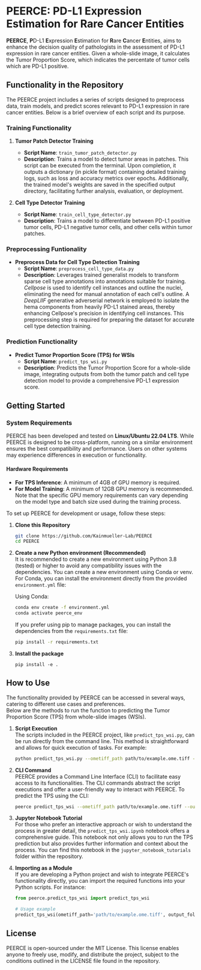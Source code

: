 # **PEERCE**: **P**D-L1 **E**xpression **E**stimation for **R**are **C**ancer **E**ntities

**PEERCE**, **P**D-L1 **E**xpression **E**stimation for **R**are **C**ancer **E**ntities, aims to enhance the decision quality of pathologists in the assessment of PD-L1 expression in rare cancer entities. Given a whole-slide image, it calculates the Tumor Proportion Score, which indicates the percentate of tumor cells which are PD-L1 positive.

## Functionality in the Repository

The PEERCE project includes a series of scripts designed to preprocess data, train models, and predict scores relevant to PD-L1 expression in rare cancer entities. Below is a brief overview of each script and its purpose.

### Training Functionality

1. **Tumor Patch Detector Training**
   - **Script Name**: `train_tumor_patch_detector.py`
   - **Description**: Trains a model to detect tumor areas in patches. This script can be executed from the terminal. Upon completion, it outputs a dictionary (in pickle format) containing detailed training logs, such as loss and accuracy metrics over epochs. Additionally, the trained model's weights are saved in the specified output directory, facilitating further analysis, evaluation, or deployment.

2. **Cell Type Detector Training**
   - **Script Name**: `train_cell_type_detector.py`
   - **Description**: Trains a model to differentiate between PD-L1 positive tumor cells, PD-L1 negative tumor cells, and other cells within tumor patches.

### Preprocessing Funtionality

- **Preprocess Data for Cell Type Detection Training**
  - **Script Name**: `preprocess_cell_type_data.py`
  - **Description**: Leverages trained generalist models to transform sparse cell type annotations into annotations suitable for training. *Cellpose* is used to identify cell instances and outline the nuclei, eliminating the need for manual annotation of each cell's outline. A *DeepLIIF* generative adverserial network is employed to isolate the hema components from heavily PD-L1 stained areas, thereby enhancing Cellpose's precision in identifying cell instances. This preprocessing step is required for preparing the dataset for accurate cell type detection training.

### Prediction Functionality

- **Predict Tumor Proportion Score (TPS) for WSIs**
  - **Script Name**: `predict_tps_wsi.py`
  - **Description**: Predicts the Tumor Proportion Score for a whole-slide image, integrating outputs from both the tumor patch and cell type detection model to provide a comprehensive PD-L1 expression score. 

## Getting Started

### System Requirements

PEERCE has been developed and tested on **Linux/Ubuntu 22.04 LTS**. While PEERCE is designed to be cross-platform, running on a similar environment ensures the best compatibility and performance. Users on other systems may experience differences in execution or functionality.

#### Hardware Requirements

- **For TPS Inference**: A minimum of 4GB of GPU memory is required.
- **For Model Training**: A minimum of 12GB GPU memory is recommended. Note that the specific GPU memory requirements can vary depending on the model type and batch size used during the training process.  


To set up PEERCE for development or usage, follow these steps:

1. **Clone this Repository**

    ```sh
    git clone https://github.com/Kainmueller-Lab/PEERCE
    cd PEERCE
    ```

2. **Create a new Python environment (Recommended)**  
It is recommended to create a new environment using Python 3.8 (tested) or higher to avoid any compatibility issues with the dependencies. You can create a new environment using Conda or venv. For Conda, you can install the environment directly from the provided `environment.yml` file:

    Using Conda: 

      ```sh
      conda env create -f environment.yml
      conda activate peerce_env
      ```  
      If you prefer using pip to manage packages, you can install the dependencies from the `requirements.txt` file:
      ```sh
      pip install -r requirements.txt
      ```

3. **Install the package**

    ```
    pip install -e .
    ```

## How to Use

The functionality provided by PEERCE can be accessed in several ways, catering to different use cases and preferences.  
Below are the methods to run the function to predicting the Tumor Proportion Score (TPS) from whole-slide images (WSIs).

1. **Script Execution**  
   The scripts included in the PEERCE project, like `predict_tps_wsi.py`, can be run directly from the command line. This method is straightforward and allows for quick execution of tasks. For example:

    ```sh
    python predict_tps_wsi.py --ometiff_path path/to/example.ome.tiff --output_folder path/to/output/folder/
    ```

2. **CLI Command**  
   PEERCE provides a Command Line Interface (CLI) to facilitate easy access to its functionalities. The CLI commands abstract the script executions and offer a user-friendly way to interact with PEERCE. To predict the TPS using the CLI:

    ```sh
    peerce predict_tps_wsi --ometiff_path path/to/example.ome.tiff --output_folder path/to/output/folder/
    ```

3. **Jupyter Notebook Tutorial**  
   For those who prefer an interactive approach or wish to understand the process in greater detail, the `predict_tps_wsi.ipynb` notebook offers a comprehensive guide. This notebook not only allows you to run the TPS prediction but also provides further information and context about the process. You can find this notebook in the `jupyter_notebook_tutorials` folder within the repository.

4. **Importing as a Module**  
   If you are developing a Python project and wish to integrate PEERCE's functionality directly, you can import the required functions into your Python scripts. For instance:

    ```python
    from peerce.predict_tps_wsi import predict_tps_wsi

    # Usage example
    predict_tps_wsi(ometiff_path='path/to/example.ome.tiff', output_folder='path/to/output/folder/')
    ```


## License

PEERCE is open-sourced under the MIT License. This license enables anyone to freely use, modify, and distribute the project, subject to the conditions outlined in the LICENSE file found in the repository.
